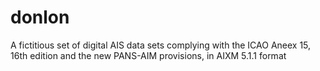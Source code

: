 # donlon
A fictitious set of digital AIS data sets complying with the ICAO Aneex 15, 16th edition and the new PANS-AIM provisions, in AIXM 5.1.1 format
